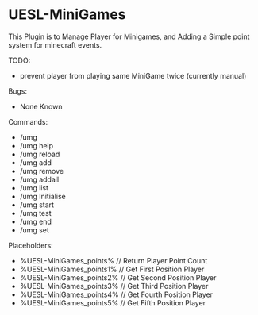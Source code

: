 # UESL-MiniGames
This Plugin is to Manage Player for Minigames, and Adding a Simple point system for minecraft events.

TODO:
- prevent player from playing same MiniGame twice (currently manual)

Bugs:
- None Known

Commands:
- /umg
- /umg help
- /umg reload
- /umg add <player>
- /umg remove <player>
- /umg addall
- /umg list
- /umg Initialise
- /umg start
- /umg test <minigame>
- /umg end <minigame>
- /umg set <location>

Placeholders:
- %UESL-MiniGames_points%  // Return Player Point Count
- %UESL-MiniGames_points1% // Get First Position Player
- %UESL-MiniGames_points2% // Get Second Position Player
- %UESL-MiniGames_points3% // Get Third Position Player
- %UESL-MiniGames_points4% // Get Fourth Position Player
- %UESL-MiniGames_points5% // Get Fifth Position Player
